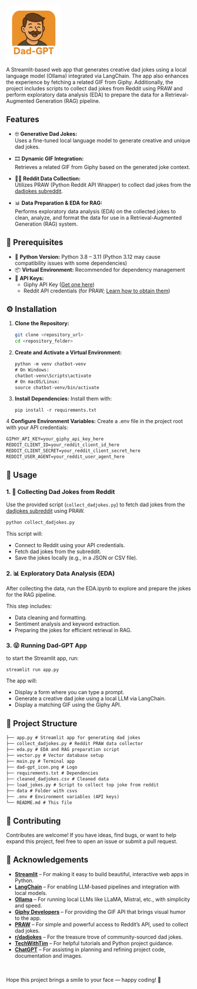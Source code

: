 <p align="left">
  <img src="dad-gpt_icon.png" alt="Dad-GPT Logo" width="150"/>
</p>

A Streamlit-based web app that generates creative dad jokes using a local language model (Ollama) integrated via LangChain. The app also enhances the experience by fetching a related GIF from Giphy. Additionally, the project includes scripts to collect dad jokes from Reddit using PRAW and perform exploratory data analysis (EDA) to prepare the data for a Retrieval-Augmented Generation (RAG) pipeline.

## Features

- 🤓 **Generative Dad Jokes:**  
  Uses a fine-tuned local language model to generate creative and unique dad jokes.

- 🎞️ **Dynamic GIF Integration:**  
  Retrieves a related GIF from Giphy based on the generated joke context.

- 👨‍💻 **Reddit Data Collection:**  
  Utilizes PRAW (Python Reddit API Wrapper) to collect dad jokes from the [dadjokes subreddit](https://www.reddit.com/r/dadjokes/).

- 📊 **Data Preparation & EDA for RAG:**  
  Performs exploratory data analysis (EDA) on the collected jokes to clean, analyze, and format the data for use in a Retrieval-Augmented Generation (RAG) system.

## 🧰 Prerequisites

- 🐍 **Python Version:** Python 3.8 – 3.11 (Python 3.12 may cause compatibility issues with some dependencies)
- 📦 **Virtual Environment:** Recommended for dependency management
- 🔑 **API Keys:**
  - Giphy API Key ([Get one here](https://developers.giphy.com/))
  - Reddit API credentials (for PRAW; [Learn how to obtain them](https://praw.readthedocs.io/en/stable/getting_started/quick_start.html))

## ⚙️ Installation

1. **Clone the Repository:**

   ```bash
   git clone <repository_url>
   cd <repository_folder>
   ```

2. **Create and Activate a Virtual Environment:**

   ```
   python -m venv chatbot-venv
   # On Windows:
   chatbot-venv\Scripts\activate
   # On macOS/Linux:
   source chatbot-venv/bin/activate
   ```

3. **Install Dependencies:**
   Install them with:
   ```
   pip install -r requirements.txt
   ```

4 **Configure Environment Variables:**
Create a .env file in the project root with your API credentials:

```
GIPHY_API_KEY=your_giphy_api_key_here
REDDIT_CLIENT_ID=your_reddit_client_id_here
REDDIT_CLIENT_SECRET=your_reddit_client_secret_here
REDDIT_USER_AGENT=your_reddit_user_agent_here
```

## 🚀 Usage

### 1. 🧠 Collecting Dad Jokes from Reddit

Use the provided script (`collect_dadjokes.py`) to fetch dad jokes from the [dadjokes subreddit](https://www.reddit.com/r/dadjokes/) using PRAW.

```bash
python collect_dadjokes.py
```

This script will:

- Connect to Reddit using your API credentials.
- Fetch dad jokes from the subreddit.
- Save the jokes locally (e.g., in a JSON or CSV file).

### 2. 📊 Exploratory Data Analysis (EDA)

After collecting the data, run the EDA.ipynb to explore and prepare the jokes for the RAG pipeline.

This step includes:

- Data cleaning and formatting.
- Sentiment analysis and keyword extraction.
- Preparing the jokes for efficient retrieval in RAG.

### 3. 😜 Running Dad-GPT App

to start the Streamlit app, run:

```
streamlit run app.py
```

The app will:

- Display a form where you can type a prompt.
- Generate a creative dad joke using a local LLM via LangChain.
- Display a matching GIF using the Giphy API.

## 📁 Project Structure

```
├── app.py # Streamlit app for generating dad jokes
├── collect_dadjokes.py # Reddit PRAW data collector
├── eda.py # EDA and RAG preparation script
├── vector.py # Vector database setup
├── main.py # Terminal app
├── dad-gpt_icon.png # Logo
├── requirements.txt # Dependencies
├── cleaned_dadjokes.csv # Cleaned data
├── load_jokes.py # Script to collect top joke from reddit
├── data # Folder with csvs
├── .env # Environment variables (API keys)
└── README.md # This file
```

## 🤝 Contributing

Contributes are welcome!
If you have ideas, find bugs, or want to help expand this project, feel free to open an issue or submit a pull request.

## 🙌 Acknowledgements

- [**Streamlit**](https://streamlit.io/) – For making it easy to build beautiful, interactive web apps in Python.
- [**LangChain**](https://www.langchain.com/) – For enabling LLM-based pipelines and integration with local models.
- [**Ollama**](https://ollama.com/) – For running local LLMs like LLaMA, Mistral, etc., with simplicity and speed.
- [**Giphy Developers**](https://developers.giphy.com/) – For providing the GIF API that brings visual humor to the app.
- [**PRAW**](https://praw.readthedocs.io/) – For simple and powerful access to Reddit’s API, used to collect dad jokes.
- [**r/dadjokes**](https://www.reddit.com/r/dadjokes/) – For the treasure trove of community-sourced dad jokes.
- [**TechWithTim**](https://www.youtube.com/@TechWithTim) – For helpful tutorials and Python project guidance.
- [**ChatGPT**](https://openai.com/chatgpt) – For assisting in planning and refining project code, documentation and images.

<br>
<br>
Hope this project brings a smile to your face — happy coding! 🧡
